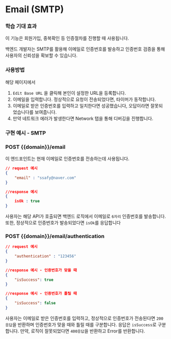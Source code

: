 # Email (SMTP)

### 학습 기대 효과

이 기능은 회원가입, 중복확인 등 인증절차를 진행할 때 사용됩니다.

백엔드 개발자는 SMTP를 활용해 이메일로 인증번호를 발송하고 인증번호 검증을 통해 사용자의 신뢰성을 확보할 수 있습니다.

### 사용방법

해당 페이지에서

1. `Edit Base URL` 을 클릭해 본인이 설정한 URL을 등록합니다.
2. 이메일을 입력합니다. 정상적으로 요청이 전송되었다면, 타이머가 동작합니다.
3. 이메일로 받은 인증번호를 입력하고 일치한다면 성공했습니다, 오답이라면 잘못되었습니다를 보여줍니다.
4. 만약 네트워크 에러가 발생한다면 Network 탭을 통해 디버깅을 진행합니다.

### 구현 예시 - SMTP

### POST {{domain}}/email

이 엔드포인트는 현재 이메일로 인증번호를 전송하는데 사용됩니다.

```json
// request 예시
{
    "email" : "ssafy@naver.com"
}

//response 예시
{
    isOk : true
}
```

사용자는 해당 API가 호출되면 백엔드 로직에서 이메일로 `6자리` 인증번호를 발송합니다.
또한, 정상적으로 인증번호가 발송되었다면 `isOk`를 응답합니다

### POST {{domain}}/email/authentication

```json
// request 예시
{
    "authentication" : "123456"
}

//response 예시 - 인증번호가 맞을 때
{
    "isSuccess": true
}

//response 예시 - 인증번호가 틀릴 때
{
    "isSuccess": false
}
```

사용자는 이메일로 받은 인증번호를 입력하고, 정상적으로 인증번호가 전송된다면 `200응답`을 반환하며 인증번호가 맞을 때와 틀릴 때를 구분합니다.
응답은 `isSuccess`로 구분합니다.
만약, 로직이 잘못되었다면 `400응답`을 반환하고 Error를 반환합니다.
